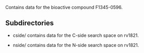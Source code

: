 Contains data for the bioactive compound F1345-0596.

## Subdirectories

- cside/ contains data for the C-side search space on rv1821.

- nside/ contains data for the N-side search space on rv1821.

